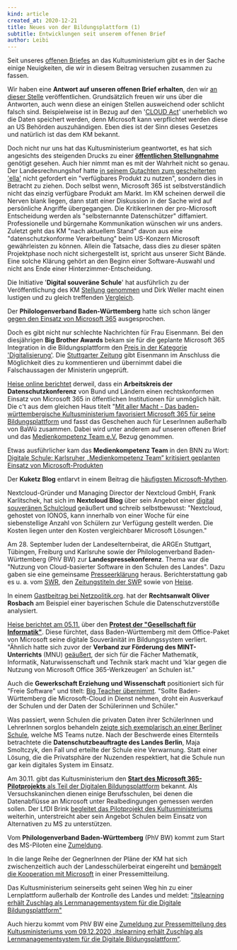 ```yaml
---
kind: article
created_at: 2020-12-21
title: Neues von der Bildungsplattform (1)
subtitle: Entwicklungen seit unserem offenen Brief
author: Leibi
---
```

Seit unseres [offenen Briefes](/2020-08-17-bildungsplattform/) an das Kultusministerium gibt es in der Sache einige Neuigkeiten, die wir in diesem Beitrag versuchen zusammen zu fassen.

Wir haben eine **Antwort auf unseren offenen Brief erhalten**, den wir [an dieser Stelle](Antwort-Bildungsplattform-KM.pdf) veröffentlichen. Grundsätzlich freuen wir uns über die Antworten, auch wenn diese an einigen Stellen ausweichend oder schlicht falsch sind. Beispielweise ist in Bezug auf den '[CLOUD Act](https://de.wikipedia.org/wiki/CLOUD_Act)' unerheblich wo die Daten speichert werden, denn Microsoft kann verpflichtet werden diese an US Behörden auszuhändigen. Eben dies ist der Sinn dieses Gesetzes und natürlich ist das dem KM bekannt.

<!-- break -->

Doch nicht nur uns hat das Kultusministerium geantwortet, es hat sich angesichts des steigenden Drucks zu einer [**öffentlichen Stellungnahme**](https://km-bw.de/,Lde/Startseite/Service/2020+08+27+MS+Office+365) genötigt gesehen. Auch hier nimmt man es mit der Wahrheit nicht so genau. Der Landesrechnungshof hatte [in seinem Gutachten zum gescheiterten 'ella'](https://km-bw.de/site/pbs-bw-km-root/get/documents_E496760620/KULTUS.Dachmandant/KULTUS/KM-Homepage/Meldungen%202019/2019%2009%2009%20Rechnungshof_Gutachten_ella_neu.pdf) nicht gefordert ein "verfügbares Produkt zu nutzen", sondern dies in Betracht zu ziehen. Doch selbst wenn, Microsoft 365 ist selbstverständlich nicht das einzig verfügbare Produkt am Markt. Im KM scheinen derweil die Nerven blank liegen, dann statt einer Diskussion in der Sache wird auf persönliche Angriffe übergegangen. Die KritikerInnen der pro-Microsoft Entscheidung werden als "selbsternannte Datenschützer" diffamiert. Professionelle und bürgernahe Kommunikation wünschen wir uns anders.
Zuletzt geht das KM "nach aktuellem Stand" davon aus eine "datenschutzkonforme Verarbeitung" beim US-Konzern Microsoft gewährleisten zu können. Allein die Tatsache, dass dies zu dieser späten Projektphase noch nicht sichergestellt ist, spricht aus unserer Sicht Bände. Eine solche Klärung gehört an den Beginn einer Software-Auswahl und nicht ans Ende einer Hinterzimmer-Entscheidung.

Die Initiative '**Digital souveräne Schule**' hat ausführlich zu der Veröffentlichung des KM [Stellung genommen](https://digital-souveraene-schule.de/2020/08/27/replik-stellungnahme-kultusministerium/) und Dirk Weller macht einen lustigen und zu gleich treffenden [Vergleich](https://bdjl.de/beehive/?p=10162).

Der **Philologenverband Baden-Württemberg** hatte sich schon länger [gegen den Einsatz von Microsoft 365](https://www.phv-bw.de/zumeldung-des-philologenverbands-baden-wuerttemberg-phv-bw-zum-bericht-der-badischen-zeitung-datenschutz-eisenmann-setzt-auf-microsoft-plattform-fuer-schulen-und-erntet-kritik/) ausgesprochen.

Doch es gibt nicht nur schlechte Nachrichten für Frau Eisenmann. Bei den diesjährigen **Big Brother Awards** bekam sie für die geplante Microsoft 365 Integration in die Bildungsplattform den [Preis in der Kategorie 'Digitalisierung'](https://bigbrotherawards.de/2020/digitalisierung-bildungsministerin-baden-wuerttemberg-susanne-eisenmann). Die [Stuttgarter Zeitung](https://www.stuttgarter-zeitung.de/inhalt.datenschutz-preis-big-brother-award-fuer-eisenmann.d5709bfa-3f74-4492-be9e-59eac73b06cd.html) gibt Eisenmann im Anschluss die Möglichkeit dies zu kommentieren und übernimmt dabei die Falschaussagen der Ministerin ungeprüft.

[Heise online berichtet](https://www.heise.de/amp/news/Datenschuetzer-sehen-Microsoft-365-in-Behoerden-als-nicht-rechtskonform-an-4893604.html) derweil, dass ein **Arbeitskreis der Datenschutzkonferenz** von Bund und Ländern einen rechtskonformen Einsatz von Microsoft 365 in öffentlichen Institutionen für unmöglich hält. Die c't aus dem gleichen Haus titelt "[Mit aller Macht - Das baden-württembergische Kultusministerium favorisiert Microsoft 365 für seine Bildungsplattform](https://www.heise.de/select/ct/2020/20/2024109011809345132) und fasst das Geschehen auch für LeserInnen außerhalb von BaWü zusammen. Dabei wird unter anderem auf unseren offenen Brief und das [Medienkompetenz Team e.V.](https://meinedaten-meinerechte.de) Bezug genommen. 

Etwas ausführlicher kam das **Medienkompetenz Team** in den BNN zu Wort: [Digitale Schule: Karlsruher „Medienkompetenz Team” kritisiert geplanten Einsatz von Microsoft-Produkten](https://bnn.de/karlsruhe/karlsruhe-stadt/digitale-schule-karlsruher-medienkompetenz-team-kritisiert-geplanten-einsatz-von-microsoft-produkten)

Der **Kuketz Blog** entlarvt in einem Beitrag die [häufigsten Microsoft-Mythen](https://www.kuketz-blog.de/bildungswesen-entlarvung-der-haeufigsten-microsoft-mythen/).

Nextcloud-Gründer und Managing Director der Nextcloud GmbH, Frank Karlitschek, hat sich im **Nextcloud Blog** über sein Angebot einer [digital souveränen Schulcloud](https://nextcloud.com/blog/eine-digital-souverane-schulcloud/) geäußert und schreib selbstbewusst: "Nextcloud, gehostet von IONOS, kann innerhalb von einer Woche für eine siebenstellige Anzahl von Schülern zur Verfügung gestellt werden. Die Kosten liegen unter den Kosten vergleichbarer Microsoft Lösungen."

Am 28. September luden der Landeselternbeirat, die ARGEn Stuttgart, Tübingen, Freiburg und Karlsruhe sowie der Philologenverband Baden-Württemberg (PhV BW) zur **Landespressekonferenz**. Thema war die "Nutzung von Cloud-basierter Software in den Schulen des Landes". Dazu gaben sie eine gemeinsame [Presseerklärung](https://www.phv-bw.de/presse-erklaerung-des-landeselternbeirats-der-argen-stuttgart-tuebingen-freiburg-und-karlsruhe-sowie-des-philologenverbands-baden-wuerttemberg-phv-bw-zur-nutzung-von-cloud-basierter-software-in-d/) heraus. Berichterstattung gab es u. a. vom [SWR](https://www.swr.de/swraktuell/baden-wuerttemberg/eltern-und-lehrerverbaende-kritisieren-digitale-lernplattform-100.html), den [Zeitungstiteln der SWP](https://www.tagblatt.de/Nachrichten/Eltern-und-Lehrer-gegen-Microsoft-473390.html) sowie von [Heise](https://www.heise.de/news/Baden-Wuerttemberg-Massiver-Protest-gegen-Bildungsplattform-mit-Microsoft-4915736.html).

In einem [Gastbeitrag bei Netzpolitik.org](https://netzpolitik.org/2020/office-365-in-der-schule-grobe-verletzungen-datenschutzrechtlicher-vorschriften/). hat der **Rechtsanwalt Oliver Rosbach** am Beispiel einer bayerischen Schule die Datenschutzverstöße analysiert. 

[Heise berichtet am 05.11.](https://www.heise.de/news/Baden-Wuerttemberg-Informatiker-warnen-vor-Microsoft-365-an-Schulen-4948663.html) über den [**Protest der "Gesellschaft für Informatik"**](https://fg-illbw.gi.de/fileadmin/FG/ILLBW/PDF/Stellungnahmen/Positionspapier_ILLBW_MS365.pdf). Diese fürchtet, dass Baden-Württemberg mit dem Office-Paket von Microsoft seine digitale Souveränität im Bildungssystem verliert. "Ähnlich hatte sich zuvor der **Verband zur Förderung des MINT-Unterrichts** (MNU) [geäußert](https://www.mnu.de/blog-landesverband-baden-wuerttemberg/629-stellungnahme-zu-office-365), der sich für die Fächer Mathematik, Informatik, Naturwissenschaft und Technik stark macht und 'klar gegen die Nutzung von Microsoft Office 365-Werkzeugen' an Schulen ist."

Auch die **Gewerkschaft Erziehung und Wissenschaft** positioniert sich für "Freie Software" und titelt: [Big Teacher übernimmt](https://www.gew.de/aktuelles/detailseite/neuigkeiten/big-teacher-uebernimmt/). "Sollte Baden-Württemberg die Microsoft-Cloud in Dienst nehmen, droht ein Ausverkauf der Schulen  und der Daten der Schülerinnen und Schüler."

Was passiert, wenn Schulen die privaten Daten ihrer SchülerInnen und LehrerInnen sorglos behandeln [zeigte sich exemplarisch an einer Berliner Schule](https://www.berliner-zeitung.de/lernen-arbeiten/lichtenberger-grundschule-tritt-in-eine-art-digitalstreik-li.122047), welche MS Teams nutze. Nach der Beschwerde eines Elternteils betrachtete die **Datenschutzbeauftragte des Landes Berlin**, Maja Smoltczyk, den Fall und erteilte der Schule eine Verwarnung. Statt einer Lösung, die die Privatsphäre der Nuzenden respektiert, hat die Schule nun gar kein digitales System im Einsatz.

Am 30.11. gibt das Kultusministerium den [**Start des Microsoft 365-Pilotprojekts** als Teil der Digitalen Bildungsplattform](https://km-bw.de/,Lde/Startseite/Service/2020+11+30+Start+Microsoft+365-Pilotprojekt+als+Teil+der+Digitalen+Bildungsplattform) bekannt. Als Versuchskaninchen dienen einige Berufsschulen, bei denen die Datenabflüsse an Microsoft unter Realbedingungen gemessen werden sollen. Der LfDI Brink [begleitet das Pilotprojekt des Kultusministeriums](https://www.baden-wuerttemberg.datenschutz.de/lfdi-begleitet-pilotprojekt-des-kultusministeriums-zur-nutzung-von-microsoft-office-365-an-schulen/) weiterhin, unterstreicht aber sein Angebot Schulen beim Einsatz von Alternativen zu MS zu unterstützen.

Vom **Philologenverband Baden-Württemberg** (PhV BW) kommt zum Start des MS-Piloten eine [Zumeldung](https://www.phv-bw.de/zumeldung-des-philologenverbands-baden-wuerttemberg-phv-bw-zur-pressemitteilung-des-kultusministeriums-start-des-microsoft-365-pilotprojekts-als-teil-der-digitalen-bildungsplattform-vom-30-11-20/).

In die lange Reihe der GegnerInnen der Pläne der KM hat sich zwischenzeitlich auch der Landesschülerbeirat eingereiht und [bemängelt die Kooperation mit Microsoft](https://lsbr.de/presse_publikationen/pressemitteilungen/) in einer Pressemitteilung.

Das Kultusministerium seinerseits geht seinen Weg hin zu einer Lernplattform außerhalb der Kontrolle des Landes und meldet: ["itslearning erhält Zuschlag als Lernmanagementsystem für die Digitale Bildungsplattform"](https://km-bw.de/,Lde/Startseite/Service/2020+12+09++itslearning+erhaelt+Zuschlag+als+Lernmanagementsystem+fuer+die+Digitale+Bildungsplattform)

Auch hierzu kommt vom PhV BW eine [Zumeldung zur Pressemitteilung des Kultusministeriums vom 09.12.2020 „itslearning erhält Zuschlag als Lernmanagementsystem für die Digitale Bildungsplattform“](https://www.phv-bw.de/zumeldung-des-philologenverbands-baden-wuerttemberg-phv-bw-zur-pressemitteilung-des-kultusministeriums-vom-09-12-2020-itslearning-erhaelt-zuschlag-als-lernmanagementsystem-fuer-die-digitale-bildun/).
